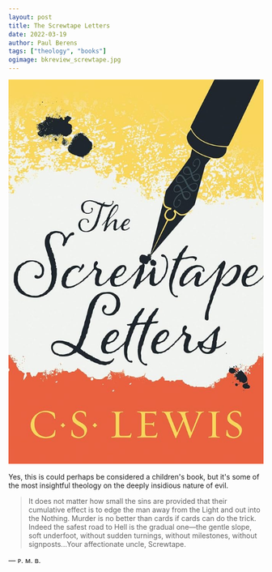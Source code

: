```yaml
---
layout: post
title: The Screwtape Letters
date: 2022-03-19
author: Paul Berens
tags: ["theology", "books"]
ogimage: bkreview_screwtape.jpg
---
```

![The Screwtape Letters by C. S. Lewis](/assets/og/bkreview_screwtape.jpg)

Yes, this is could perhaps be considered a children's book, but it's some of the most insightful theology on the deeply insidious nature of evil.

> It does not matter how small the sins are provided that their cumulative effect is to edge the man away from the Light and out into the Nothing. Murder is no better than cards if cards can do the trick. Indeed the safest road to Hell is the gradual one—the gentle slope, soft underfoot, without sudden turnings, without milestones, without signposts...Your affectionate uncle, Screwtape.

— ᴘ. ᴍ. ʙ.